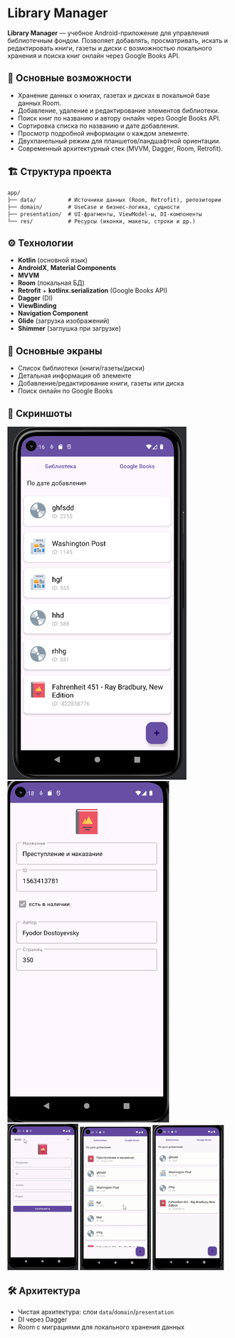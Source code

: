 # Library Manager

**Library Manager** — учебное Android-приложение для управления библиотечным фондом. Позволяет добавлять, просматривать, искать и редактировать книги, газеты и диски с возможностью локального хранения и поиска книг онлайн через Google Books API.

## 🚀 Основные возможности

- Хранение данных о книгах, газетах и дисках в локальной базе данных Room.
- Добавление, удаление и редактирование элементов библиотеки.
- Поиск книг по названию и автору онлайн через Google Books API.
- Сортировка списка по названию и дате добавления.
- Просмотр подробной информации о каждом элементе.
- Двухпанельный режим для планшетов/ландшафтной ориентации.
- Современный архитектурный стек (MVVM, Dagger, Room, Retrofit).

## 🏗️ Структура проекта

```plaintext
app/
├── data/          # Источники данных (Room, Retrofit), репозитории
├── domain/        # UseCase и бизнес-логика, сущности
├── presentation/  # UI-фрагменты, ViewModel-ы, DI-компоненты
└── res/           # Ресурсы (иконки, макеты, строки и др.)
```

## ⚙️ Технологии

- **Kotlin** (основной язык)
- **AndroidX**, **Material Components**
- **MVVM**
- **Room** (локальная БД)
- **Retrofit** + **kotlinx.serialization** (Google Books API)
- **Dagger** (DI)
- **ViewBinding**
- **Navigation Component**
- **Glide** (загрузка изображений)
- **Shimmer** (заглушка при загрузке)

## 📱 Основные экраны

- Список библиотеки (книги/газеты/диски)
- Детальная информация об элементе
- Добавление/редактирование книги, газеты или диска
- Поиск онлайн по Google Books

## 📸 Скриншоты

![Список библиотеки](screenshots/main_list.png)
![Детальная информация](screenshots/detail_view.png)
![Добавление элемента](screenshots/add_view.gif)
![Удаление элемента](screenshots/delete_view.gif)
![Поиск онлайн по Google Books](screenshots/search_online_view.gif)

## 🛠️ Архитектура

- Чистая архитектура: слои `data`/`domain`/`presentation`
- DI через Dagger
- Room с миграциями для локального хранения данных  
